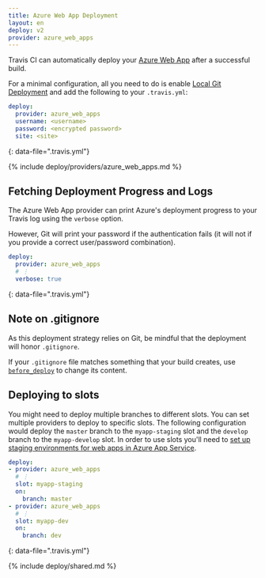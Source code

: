 ```yaml
---
title: Azure Web App Deployment
layout: en
deploy: v2
provider: azure_web_apps
---
```


Travis CI can automatically deploy your [Azure Web App](https://azure.microsoft.com/en-us/services/app-service/web/)
after a successful build.

For a minimal configuration, all you need to do is enable [Local Git Deployment](https://azure.microsoft.com/en-us/documentation/articles/app-service-deploy-local-git/)
and add the following to your `.travis.yml`:

```yaml
deploy:
  provider: azure_web_apps
  username: <username>
  password: <encrypted password>
  site: <site>
```
{: data-file=".travis.yml"}

{% include deploy/providers/azure_web_apps.md %}

## Fetching Deployment Progress and Logs

The Azure Web App provider can print Azure's deployment progress to your Travis
log using the `verbose` option.

However, Git will print your password if the authentication fails (it will not
if you provide a correct user/password combination).

```yaml
deploy:
  provider: azure_web_apps
  # ⋮
  verbose: true
```
{: data-file=".travis.yml"}

## Note on .gitignore

As this deployment strategy relies on Git, be mindful that the deployment will
honor `.gitignore`.

If your `.gitignore` file matches something that your build creates, use
[`before_deploy`](#running-commands-before-and-after-deploy) to change
its content.

## Deploying to slots

You might need to deploy multiple branches to different slots. You can set
multiple providers to deploy to specific slots. The following configuration
would deploy the `master` branch to the `myapp-staging` slot and the `develop`
branch to the `myapp-develop` slot. In order to use slots you'll need to [set
up staging environments for web apps in Azure App
Service](https://azure.microsoft.com/en-us/documentation/articles/web-sites-staged-publishing/).

```yaml
deploy:
- provider: azure_web_apps
  # ⋮
  slot: myapp-staging
  on:
    branch: master
- provider: azure_web_apps
  # ⋮
  slot: myapp-dev
  on:
    branch: dev
```
{: data-file=".travis.yml"}

{% include deploy/shared.md %}
